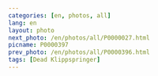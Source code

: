 ```yaml
---
categories: [en, photos, all]
lang: en
layout: photo
next_photo: /en/photos/all/P0000027.html
picname: P0000397
prev_photo: /en/photos/all/P0000396.html
tags: [Dead Klippspringer]
---
```

